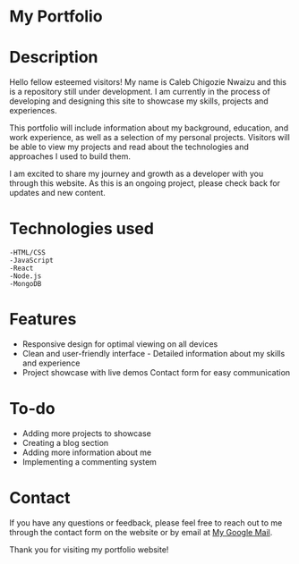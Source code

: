 # My Portfolio


# Description

Hello fellow esteemed visitors! My name is Caleb Chigozie Nwaizu and this is a repository still under development. I am currently in the process of developing and designing this site to showcase my skills, projects and experiences.

This portfolio will include information about my background, education, and work experience, as well as a selection of my personal projects. Visitors will be able to view my projects and read about the technologies and approaches I used to build them.

I am excited to share my journey and growth as a developer with you through this website. As this is an ongoing project, please check back for updates and new content.

# Technologies used

    -HTML/CSS
    -JavaScript
    -React
    -Node.js
    -MongoDB

# Features

   - Responsive design for optimal viewing on all devices
   - Clean and user-friendly interface
    - Detailed information about my skills and experience
   - Project showcase with live demos
    Contact form for easy communication

# To-do

   - Adding more projects to showcase
   - Creating a blog section
   - Adding more information about me
   - Implementing a commenting system

# Contact

If you have any questions or feedback, please feel free to reach out to me through the contact form on the website or by email at [My Google Mail](calebchris000@gmail.com).

Thank you for visiting my portfolio website!